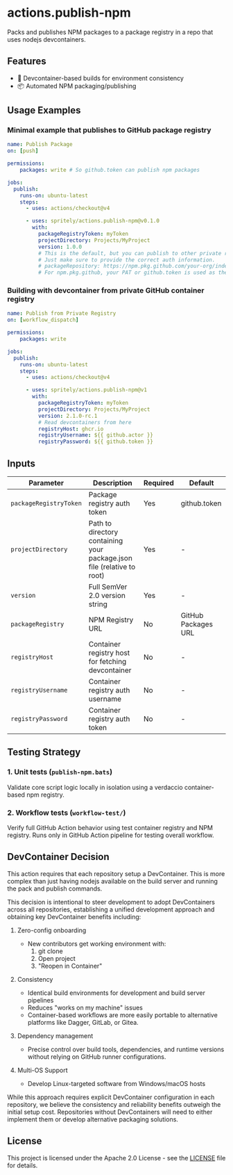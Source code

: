 # actions.publish-npm

Packs and publishes NPM packages to a package registry in a repo that uses nodejs devcontainers.

## Features

- 🐋 Devcontainer-based builds for environment consistency
- 📦 Automated NPM packaging/publishing

## Usage Examples

### Minimal example that publishes to GitHub package registry

```yaml
name: Publish Package
on: [push]

permissions:
    packages: write # So github.token can publish npm packages

jobs:
  publish:
    runs-on: ubuntu-latest
    steps:
      - uses: actions/checkout@v4

      - uses: spritely/actions.publish-npm@v0.1.0
        with:
          packageRegistryToken: myToken
          projectDirectory: Projects/MyProject
          version: 1.0.0
          # This is the default, but you can publish to other private registries
          # Just make sure to provide the correct auth information.
          # packageRepository: https://npm.pkg.github.com/your-org/index.json
          # For npm.pkg.github, your PAT or github.token is used as the password.
```

### Building with devcontainer from private GitHub container registry

```yaml
name: Publish from Private Registry
on: [workflow_dispatch]

permissions:
    packages: write

jobs:
  publish:
    runs-on: ubuntu-latest
    steps:
      - uses: actions/checkout@v4

      - uses: spritely/actions.publish-npm@v1
        with:
          packageRegistryToken: myToken
          projectDirectory: Projects/MyProject
          version: 2.1.0-rc.1
          # Read devcontainers from here
          registryHost: ghcr.io
          registryUsername: ${{ github.actor }}
          registryPassword: ${{ github.token }}
```

## Inputs

| Parameter | Description | Required | Default |
|-----------|-------------|----------|---------|
| `packageRegistryToken` | Package registry auth token | Yes | github.token |
| `projectDirectory` | Path to directory containing your package.json file (relative to root) | Yes | - |
| `version` | Full SemVer 2.0 version string | Yes | - |
| `packageRegistry` | NPM Registry URL | No | GitHub Packages URL |
| `registryHost` | Container registry host for fetching devcontainer | No | - |
| `registryUsername` | Container registry auth username | No | - |
| `registryPassword` | Container registry auth token | No | - |

## Testing Strategy

### 1. Unit tests (`publish-npm.bats`)

Validate core script logic locally in isolation using a verdaccio container-based npm registry.

### 2. Workflow tests (`workflow-test/`)

Verify full GitHub Action behavior using test container registry and NPM registry. Runs only in GitHub Action pipeline for testing overall workflow.

## DevContainer Decision

This action requires that each repository setup a DevContainer. This is more complex than just having nodejs available on the build server and running the pack and publish commands.

This decision is intentional to steer development to adopt DevContainers across all repositories, establishing a unified development approach and obtaining key DevContainer benefits including:

1. Zero-config onboarding
   - New contributors get working environment with:
     1. git clone
     2. Open project
     3. "Reopen in Container"

2. Consistency
   - Identical build environments for development and build server pipelines
   - Reduces "works on my machine" issues
   - Container-based workflows are more easily portable to alternative platforms like Dagger, GitLab, or Gitea.

3. Dependency management
   - Precise control over build tools, dependencies, and runtime versions without relying on GitHub runner configurations.

4. Multi-OS Support
   - Develop Linux-targeted software from Windows/macOS hosts

While this approach requires explicit DevContainer configuration in each repository, we believe the consistency and reliability benefits outweigh the initial setup cost. Repositories without DevContainers will need to either implement them or develop alternative packaging solutions.

## License

This project is licensed under the Apache 2.0 License - see the [LICENSE](/LICENSE) file for details.
